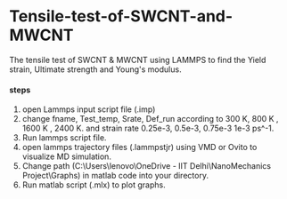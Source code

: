 # Tensile-test-of-SWCNT-and-MWCNT
The tensile test of SWCNT &amp; MWCNT using LAMMPS to find the Yield strain, Ultimate strength and Young's modulus.


#### steps
1. open Lammps input script file (.imp) 
2. change fname, Test_temp, Srate, Def_run according to 300 K, 800 K , 1600 K , 2400 K. and strain rate 0.25e-3, 0.5e-3, 0.75e-3 1e-3 ps^-1.
3. Run lammps script file.
4. open lammps trajectory files (.lammpstjr) using VMD or Ovito to visualize MD simulation.
5. Change path (C:\Users\lenovo\OneDrive - IIT Delhi\NanoMechanics Project\Graphs) in matlab code into your directory.
6.  Run matlab script (.mlx) to plot graphs.
